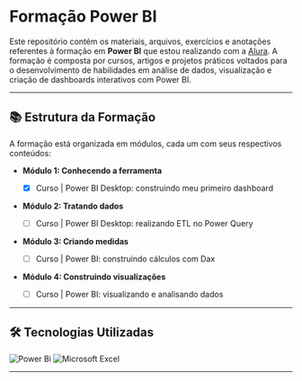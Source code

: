 # Formação Power BI

Este repositório contém os materiais, arquivos, exercícios e anotações referentes à formação em **Power BI** que estou realizando com a [Alura](https://www.alura.com.br/?srsltid=AfmBOopgJ-5bCfKswBHi0DWz9qwy4AtCoWSJUXY-V_uPY8H-iCGdhG9I). A formação é composta por cursos, artigos e projetos práticos voltados para o desenvolvimento de habilidades em análise de dados, visualização e criação de dashboards interativos com Power BI.

---

## 📚 Estrutura da Formação

A formação está organizada em módulos, cada um com seus respectivos conteúdos:

- **Módulo 1: Conhecendo a ferramenta**

  - [x] Curso | Power BI Desktop: construindo meu primeiro dashboard

- **Módulo 2: Tratando dados**

  - [ ] Curso | Power BI Desktop: realizando ETL no Power Query
    
- **Módulo 3: Criando medidas**

  - [ ] Curso | Power BI: construindo cálculos com Dax

- **Módulo 4: Construindo visualizações**

  - [ ] Curso | Power BI: visualizando e analisando dados

---

## 🛠️ Tecnologias Utilizadas

![Power Bi](https://img.shields.io/badge/power_bi-F2C811?style=for-the-badge&logo=powerbi&logoColor=black) 
![Microsoft Excel](https://img.shields.io/badge/Microsoft_Excel-217346?style=for-the-badge&logo=microsoft-excel&logoColor=white) 

---


